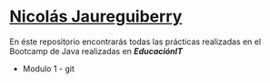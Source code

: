 <h1><u>Nicola&#769s Jaureguiberry</u></h1>

<p>En &eacuteste repositorio encontrara&#769s todas las pra&#769cticas realizadas en el Bootcamp de Java realizadas en <b><em>EducaciónIT</em></b></p>

<ul>
    <li><a href="https://github.com/NJaureguiberry/Bootcamp-njaureguiberry/tree/M1-Git/M1"></a> Modulo 1 - git</li>
</ul>
